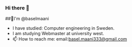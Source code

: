 ### Hi there 👋
##🤗I'm @baselmaani
- I have studied: Computer engineering in Sweden.
- I am studying Webmaster at university west.
- 📫 How to reach me:
  email:basel.maani333@gmail.com
  

